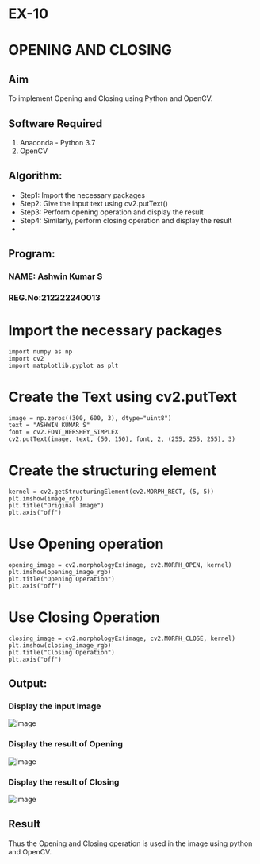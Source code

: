 # EX-10
# OPENING AND CLOSING
## Aim
To implement Opening and Closing using Python and OpenCV.
## Software Required
1. Anaconda - Python 3.7
2. OpenCV
## Algorithm:
- Step1: Import the necessary packages
- Step2: Give the input text using cv2.putText()
- Step3: Perform opening operation and display the result
- Step4: Similarly, perform closing operation and display the result
- 
## Program:
### NAME: Ashwin Kumar S
### REG.No:212222240013

# Import the necessary packages
```
import numpy as np
import cv2
import matplotlib.pyplot as plt
```
# Create the Text using cv2.putText
```
image = np.zeros((300, 600, 3), dtype="uint8")
text = "ASHWIN KUMAR S"
font = cv2.FONT_HERSHEY_SIMPLEX
cv2.putText(image, text, (50, 150), font, 2, (255, 255, 255), 3)

```
# Create the structuring element
```
kernel = cv2.getStructuringElement(cv2.MORPH_RECT, (5, 5))
plt.imshow(image_rgb)
plt.title("Original Image")
plt.axis("off")
```
# Use Opening operation
```
opening_image = cv2.morphologyEx(image, cv2.MORPH_OPEN, kernel)
plt.imshow(opening_image_rgb)
plt.title("Opening Operation")
plt.axis("off")
```
# Use Closing Operation
```
closing_image = cv2.morphologyEx(image, cv2.MORPH_CLOSE, kernel)
plt.imshow(closing_image_rgb)
plt.title("Closing Operation")
plt.axis("off")
```
## Output:
### Display the input Image
![image](https://github.com/user-attachments/assets/869b9568-d7bf-4561-b95c-500321ed9277)

### Display the result of Opening
![image](https://github.com/user-attachments/assets/ceb453fb-c6a3-43ba-b521-7ef431deeaa9)

### Display the result of Closing
![image](https://github.com/user-attachments/assets/ed8c5d96-8f89-49ef-8a56-387b796c2095)

## Result
Thus the Opening and Closing operation is used in the image using python and OpenCV.
